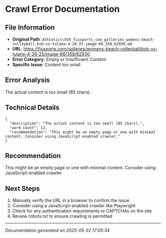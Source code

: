 # Crawl Error Documentation

## File Information
- **Original Path**: `Athletics\559_fiusports_com_galleries_womens-beach-volleyball_bvb-vs-tulane-4-26-25_image-66_358_62930.md`
- **URL**: https://fiusports.com/galleries/womens-beach-volleyball/bvb-vs-tulane-4-26-25/image-66/358/62930
- **Error Category**: Empty or Insufficient Content
- **Specific Issue**: Content too small

## Error Analysis
The actual content is too small (85 chars).

## Technical Details
```
{
  "description": "The actual content is too small (85 chars).",
  "word_count": 12,
  "recommendation": "This might be an empty page or one with minimal content. Consider using JavaScript-enabled crawler."
}
```

## Recommendation
This might be an empty page or one with minimal content. Consider using JavaScript-enabled crawler.

## Next Steps
1. Manually verify the URL in a browser to confirm the issue
2. Consider using a JavaScript-enabled crawler like Playwright
3. Check for any authentication requirements or CAPTCHAs on the site
4. Review robots.txt to ensure crawling is permitted

---
*Documentation generated on 2025-05-22 17:05:34*
